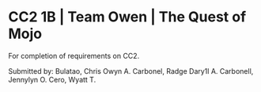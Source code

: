 # CC2 1B | Team Owen | The Quest of Mojo
For completion of requirements on CC2.

Submitted by: 
Bulatao, Chris Owyn A.
Carbonel, Radge Dary1l A.
Carbonell, Jennylyn O.
Cero, Wyatt T.
